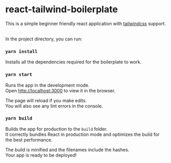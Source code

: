 # react-tailwind-boilerplate

This is a simple beginner friendly react application with [tailwindcss](https://tailwindcss.com/) support. <br><br>

In the project directory, you can run:

### `yarn install`
Installs all the dependencies required for the boilerplate to work.

### `yarn start`

Runs the app in the development mode.\
Open [http://localhost:3000](http://localhost:3000) to view it in the browser.

The page will reload if you make edits.\
You will also see any lint errors in the console.

### `yarn build`

Builds the app for production to the `build` folder.\
It correctly bundles React in production mode and optimizes the build for the best performance.

The build is minified and the filenames include the hashes.\
Your app is ready to be deployed!
